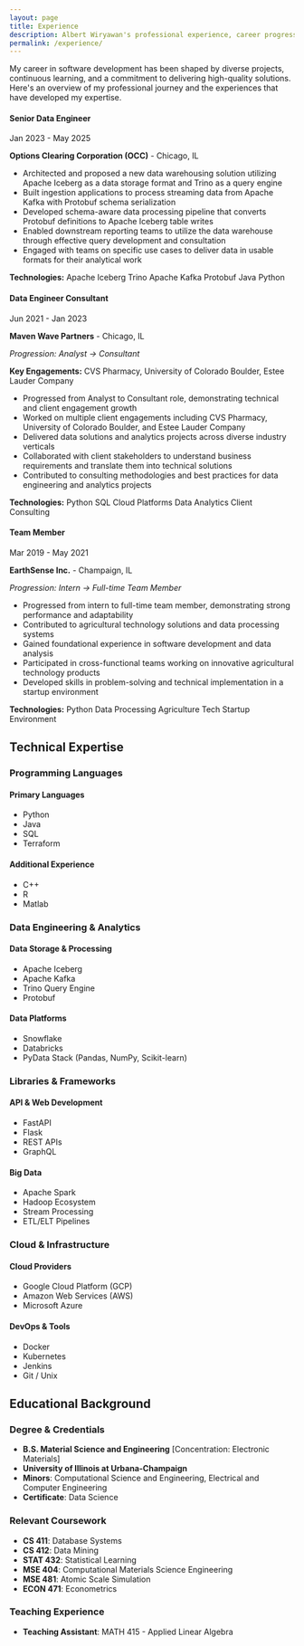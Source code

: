 ```yaml
---
layout: page
title: Experience
description: Albert Wiryawan's professional experience, career progression, and key achievements in software development
permalink: /experience/
---
```


My career in software development has been shaped by diverse projects, continuous learning, and a commitment to delivering high-quality solutions. Here's an overview of my professional journey and the experiences that have developed my expertise.

<div class="timeline">
  
  <div class="timeline-item">
    <h4>Senior Data Engineer</h4>
    <div class="timeline-date">Jan 2023 - May 2025</div>
    <p><strong>Options Clearing Corporation (OCC)</strong> - Chicago, IL</p>
    <ul>
      <li>Architected and proposed a new data warehousing solution utilizing Apache Iceberg as a data storage format and Trino as a query engine</li>
      <li>Built ingestion applications to process streaming data from Apache Kafka with Protobuf schema serialization</li>
      <li>Developed schema-aware data processing pipeline that converts Protobuf definitions to Apache Iceberg table writes</li>
      <li>Enabled downstream reporting teams to utilize the data warehouse through effective query development and consultation</li>
      <li>Engaged with teams on specific use cases to deliver data in usable formats for their analytical work</li>
    </ul>
    <div class="tech-stack">
      <strong>Technologies:</strong>
      <span class="tech-tag">Apache Iceberg</span>
      <span class="tech-tag">Trino</span>
      <span class="tech-tag">Apache Kafka</span>
      <span class="tech-tag">Protobuf</span>
      <span class="tech-tag">Java</span>
      <span class="tech-tag">Python</span>
    </div>
  </div>

  <div class="timeline-item">
    <h4>Data Engineer Consultant</h4>
    <div class="timeline-date">Jun 2021 - Jan 2023</div>
    <p><strong>Maven Wave Partners</strong> - Chicago, IL</p>
    <p><em>Progression: Analyst → Consultant</em></p>
    <p><strong>Key Engagements:</strong> CVS Pharmacy, University of Colorado Boulder, Estee Lauder Company</p>
    <ul>
      <li>Progressed from Analyst to Consultant role, demonstrating technical and client engagement growth</li>
      <li>Worked on multiple client engagements including CVS Pharmacy, University of Colorado Boulder, and Estee Lauder Company</li>
      <li>Delivered data solutions and analytics projects across diverse industry verticals</li>
      <li>Collaborated with client stakeholders to understand business requirements and translate them into technical solutions</li>
      <li>Contributed to consulting methodologies and best practices for data engineering and analytics projects</li>
    </ul>
    <div class="tech-stack">
      <strong>Technologies:</strong>
      <span class="tech-tag">Python</span>
      <span class="tech-tag">SQL</span>
      <span class="tech-tag">Cloud Platforms</span>
      <span class="tech-tag">Data Analytics</span>
      <span class="tech-tag">Client Consulting</span>
    </div>
  </div>

  <div class="timeline-item">
    <h4>Team Member</h4>
    <div class="timeline-date">Mar 2019 - May 2021</div>
    <p><strong>EarthSense Inc.</strong> - Champaign, IL</p>
    <p><em>Progression: Intern → Full-time Team Member</em></p>
    <ul>
      <li>Progressed from intern to full-time team member, demonstrating strong performance and adaptability</li>
      <li>Contributed to agricultural technology solutions and data processing systems</li>
      <li>Gained foundational experience in software development and data analysis</li>
      <li>Participated in cross-functional teams working on innovative agricultural technology products</li>
      <li>Developed skills in problem-solving and technical implementation in a startup environment</li>
    </ul>
    <div class="tech-stack">
      <strong>Technologies:</strong>
      <span class="tech-tag">Python</span>
      <span class="tech-tag">Data Processing</span>
      <span class="tech-tag">Agriculture Tech</span>
      <span class="tech-tag">Startup Environment</span>
    </div>
  </div>

</div>

## Technical Expertise

### Programming Languages
<div class="skills-grid">
  <div class="skill-category">
    <h4>Primary Languages</h4>
    <ul>
      <li>Python</li>
      <li>Java</li>
      <li>SQL</li>
      <li>Terraform</li>
    </ul>
  </div>
  
  <div class="skill-category">
    <h4>Additional Experience</h4>
    <ul>
      <li>C++</li>
      <li>R</li>
      <li>Matlab</li>
    </ul>
  </div>
</div>

### Data Engineering & Analytics
<div class="skills-grid">
  <div class="skill-category">
    <h4>Data Storage & Processing</h4>
    <ul>
      <li>Apache Iceberg</li>
      <li>Apache Kafka</li>
      <li>Trino Query Engine</li>
      <li>Protobuf</li>
    </ul>
  </div>

  <div class="skill-category">
    <h4>Data Platforms</h4>
    <ul>
      <li>Snowflake</li>
      <li>Databricks</li>
      <li>PyData Stack (Pandas, NumPy, Scikit-learn)</li>
    </ul>
  </div>
</div>

### Libraries & Frameworks
<div class="skills-grid">
  <div class="skill-category">
    <h4>API & Web Development</h4>
    <ul>
      <li>FastAPI</li>
      <li>Flask</li>
      <li>REST APIs</li>
      <li>GraphQL</li>
    </ul>
  </div>

  <div class="skill-category">
    <h4>Big Data</h4>
    <ul>
      <li>Apache Spark</li>
      <li>Hadoop Ecosystem</li>
      <li>Stream Processing</li>
      <li>ETL/ELT Pipelines</li>
    </ul>
  </div>
</div>

### Cloud & Infrastructure
<div class="skills-grid">
  <div class="skill-category">
    <h4>Cloud Providers</h4>
    <ul>
      <li>Google Cloud Platform (GCP)</li>
      <li>Amazon Web Services (AWS)</li>
      <li>Microsoft Azure</li>
    </ul>
  </div>
  
  <div class="skill-category">
    <h4>DevOps & Tools</h4>
    <ul>
      <li>Docker</li>
      <li>Kubernetes</li>
      <li>Jenkins</li>
      <li>Git / Unix</li>
    </ul>
  </div>
</div>

## Educational Background

### Degree & Credentials
- **B.S. Material Science and Engineering** [Concentration: Electronic Materials]
- **University of Illinois at Urbana-Champaign**
- **Minors**: Computational Science and Engineering, Electrical and Computer Engineering
- **Certificate**: Data Science

### Relevant Coursework
- **CS 411**: Database Systems
- **CS 412**: Data Mining
- **STAT 432**: Statistical Learning
- **MSE 404**: Computational Materials Science Engineering
- **MSE 481**: Atomic Scale Simulation
- **ECON 471**: Econometrics

### Teaching Experience
- **Teaching Assistant**: MATH 415 - Applied Linear Algebra

